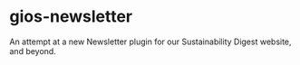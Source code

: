 # gios-newsletter
An attempt at a new Newsletter plugin for our Sustainability Digest website, and beyond.
